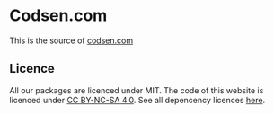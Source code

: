 # Codsen.com

This is the source of [codsen.com](https://codsen.com)

## Licence

All our packages are licenced under MIT.
The code of this website is licenced under [CC BY-NC-SA 4.0](https://creativecommons.org/licenses/by-nc-sa/4.0/).
See all depencency licences [here](https://codsencom.codsen.vercel.app/licences/).

